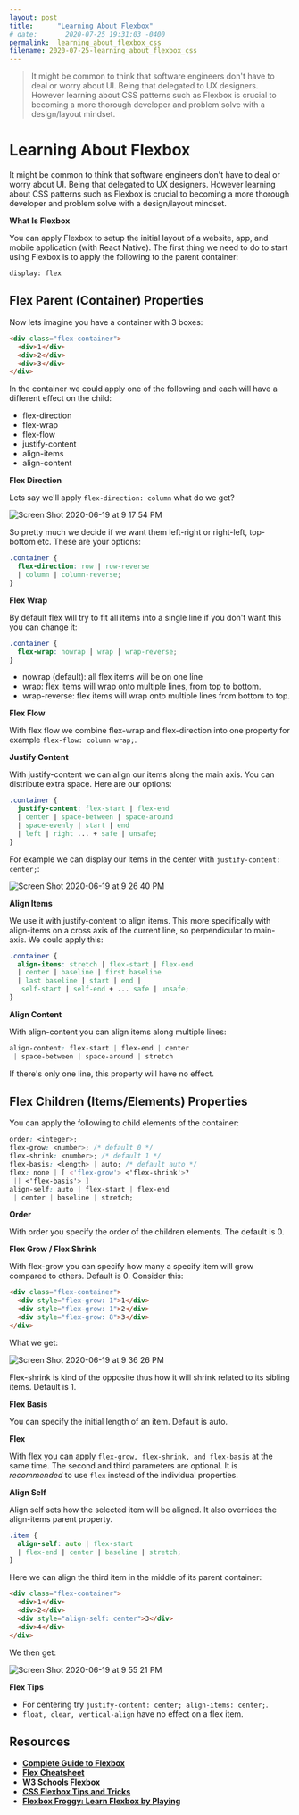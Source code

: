 ```yaml
---
layout: post
title:      "Learning About Flexbox"
# date:       2020-07-25 19:31:03 -0400
permalink:  learning_about_flexbox_css
filename: 2020-07-25-learning_about_flexbox_css
---
```


> It might be common to think that software engineers don't have to deal or worry about UI. Being that delegated to UX designers. However learning about CSS patterns such as Flexbox is crucial to becoming a more thorough developer and problem solve with a design/layout mindset.

# Learning About Flexbox

It might be common to think that software engineers don't have to deal or worry about UI. Being that delegated to UX designers. However learning about CSS patterns such as Flexbox is crucial to becoming a more thorough developer and problem solve with a design/layout mindset.

**What Is Flexbox**

You can apply Flexbox to setup the initial layout of a website, app, and mobile application (with React Native). The first thing we need to do to start using Flexbox is to apply the following to the parent container:

`display: flex`

## Flex Parent (Container) Properties

Now lets imagine you have a container with 3 boxes:

```html
<div class="flex-container">
  <div>1</div>
  <div>2</div>
  <div>3</div>
</div>
```

In the container we could apply one of the following and each will have a different effect on the child:

- flex-direction
- flex-wrap
- flex-flow
- justify-content
- align-items
- align-content

**Flex Direction**

Lets say we'll apply `flex-direction: column` what do we get?

![Screen Shot 2020-06-19 at 9 17 54 PM](https://user-images.githubusercontent.com/15071636/85189215-6775a300-b272-11ea-8de6-02d230574e0a.png)

So pretty much we decide if we want them left-right or right-left, top-bottom etc. These are your options:

```css
.container {
  flex-direction: row | row-reverse 
  | column | column-reverse;
}
```

**Flex Wrap**

By default flex will try to fit all items into a single line if you don't want this you can change it:

```css
.container {
  flex-wrap: nowrap | wrap | wrap-reverse;
}
```

- nowrap (default): all flex items will be on one line
- wrap: flex items will wrap onto multiple lines, from top to bottom.
- wrap-reverse: flex items will wrap onto multiple lines from bottom to top.

**Flex Flow**

With flex flow we combine flex-wrap and flex-direction into one property for example `flex-flow: column wrap;`.

**Justify Content**

With justify-content we can align our items along the main axis. You can distribute extra space. Here are our options:

```css
.container {
  justify-content: flex-start | flex-end 
  | center | space-between | space-around 
  | space-evenly | start | end 
  | left | right ... + safe | unsafe;
}
```

For example we can display our items in the center with `justify-content: center;`:

![Screen Shot 2020-06-19 at 9 26 40 PM](https://user-images.githubusercontent.com/15071636/85189316-97717600-b273-11ea-8cd9-150395753be7.png)

**Align Items**

We use it with justify-content to align items. This more specifically with align-items on a cross axis of the current line, so perpendicular to main-axis. We could apply this:

```css
.container {
  align-items: stretch | flex-start | flex-end 
  | center | baseline | first baseline 
  | last baseline | start | end |
   self-start | self-end + ... safe | unsafe;
}
```

**Align Content**

With align-content you can align items along multiple lines:

```css
align-content: flex-start | flex-end | center
 | space-between | space-around | stretch
```

If there's only one line, this property will have no effect.

## Flex Children (Items/Elements) Properties

You can apply the following to child elements of the container:

```css
order: <integer>;
flex-grow: <number>; /* default 0 */
flex-shrink: <number>; /* default 1 */
flex-basis: <length> | auto; /* default auto */
flex: none | [ <'flex-grow'> <'flex-shrink'>?
 || <'flex-basis'> ]
align-self: auto | flex-start | flex-end
 | center | baseline | stretch;
```

**Order**

With order you specify the order of the children elements. The default is 0.

**Flex Grow / Flex Shrink**

With flex-grow you can specify how many a specify item will grow compared to others. Default is 0. Consider this:

```html
<div class="flex-container">
  <div style="flex-grow: 1">1</div>
  <div style="flex-grow: 1">2</div>
  <div style="flex-grow: 8">3</div>
</div>
```

What we get:

![Screen Shot 2020-06-19 at 9 36 26 PM](https://user-images.githubusercontent.com/15071636/85189460-f5528d80-b274-11ea-8cff-9be118384ba1.png)

Flex-shrink is kind of the opposite thus how it will shrink related to its sibling items. Default is 1.

**Flex Basis**

You can specify the initial length of an item. Default is auto.

**Flex**

With flex you can apply `flex-grow, flex-shrink, and flex-basis` at the same time. The second and third parameters are optional. It is *recommended* to use `flex` instead of the individual properties.

**Align Self**

Align self sets how the selected item will be aligned. It also overrides the align-items parent property. 

```css
.item {
  align-self: auto | flex-start 
  | flex-end | center | baseline | stretch;
}
```

Here we can align the third item in the middle of its parent container:

```html
<div class="flex-container">
  <div>1</div>
  <div>2</div>
  <div style="align-self: center">3</div>
  <div>4</div>
</div>
```

We then get:

![Screen Shot 2020-06-19 at 9 55 21 PM](https://user-images.githubusercontent.com/15071636/85189784-99d5cf00-b277-11ea-8720-b1e4c18ff770.png)

**Flex Tips**

- For centering try `justify-content: center; align-items: center;`.
- `float, clear, vertical-align` have no effect on a flex item.

## Resources

- [**Complete Guide to Flexbox**](https://css-tricks.com/snippets/css/a-guide-to-flexbox/)
- [**Flex Cheatsheet**](https://yoksel.github.io/flex-cheatsheet/)
- [**W3 Schools Flexbox**](https://www.w3schools.com/css/css3_flexbox.asp)
- [**CSS Flexbox Tips and Tricks**](https://www.freecodecamp.org/news/css-flexbox-tips-and-tricks/)
- [**Flexbox Froggy: Learn Flexbox by Playing**](https://flexboxfroggy.com/)
